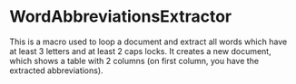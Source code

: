 # WordAbbreviationsExtractor
This is a macro used to loop a document and extract all words which have at least 3 letters and at least 2 caps locks. It creates a new document, which shows a table with 2 columns (on first column, you have the extracted abbreviations).
